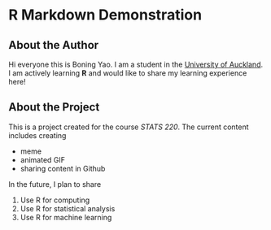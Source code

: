 # R Markdown Demonstration

## About the Author

Hi everyone this is Boning Yao. I am a student in the [University of Auckland](https://www.auckland.ac.nz/en.html). I am actively learning **R** and would like to share my learning experience here!

## About the Project

This is a project created for the course *STATS 220*. The current content includes creating 

* meme
* animated GIF
* sharing content in Github

In the future, I plan to share

1. Use R for computing
2. Use R for statistical analysis
3. Use R for machine learning
